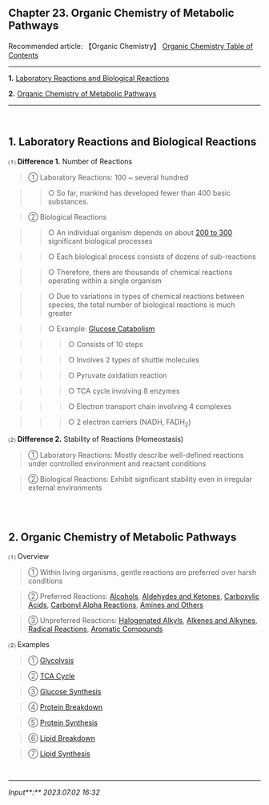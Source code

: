 ## **Chapter 23. Organic Chemistry of Metabolic Pathways**

Recommended article: 【Organic Chemistry】 [Organic Chemistry Table of Contents](https://jb243.github.io/pages/1483)

---

**1.** [Laboratory Reactions and Biological Reactions](#1-laboratory-reactions-and-biological-reactions)

**2.** [Organic Chemistry of Metabolic Pathways](#2-organic-chemistry-of-metabolic-pathways)

---

<br>

## **1\. Laboratory Reactions and Biological Reactions**

⑴ **Difference 1.** Number of Reactions

> ① Laboratory Reactions: 100 ~ several hundred

>> ○ So far, mankind has developed fewer than 400 basic substances.

> ② Biological Reactions

>> ○ An individual organism depends on about [200 to 300](https://www.cheme.cornell.edu/faculty-directory/matthew-delisa#:~:text=life%20depends%20on%20200-300%20core%20biological%20processes) significant biological processes

>> ○ Each biological process consists of dozens of sub-reactions

>> ○ Therefore, there are thousands of chemical reactions operating within a single organism

>> ○ Due to variations in types of chemical reactions between species, the total number of biological reactions is much greater

>> ○ Example: [Glucose Catabolism](https://jb243.github.io/pages/70#footnote_link_67_52)

>>> ○ Consists of 10 steps

>>> ○ Involves 2 types of shuttle molecules

>>> ○ Pyruvate oxidation reaction

>>> ○ TCA cycle involving 8 enzymes

>>> ○ Electron transport chain involving 4 complexes

>>> ○ 2 electron carriers (NADH, FADH<sub>2</sub>)

 ⑵ **Difference 2.** Stability of Reactions (Homeostasis)

> ① Laboratory Reactions: Mostly describe well-defined reactions under controlled environment and reactant conditions

> ② Biological Reactions: Exhibit significant stability even in irregular external environments

<br>

<br>

## **2\. Organic Chemistry of Metabolic Pathways**

 ⑴ Overview

> ① Within living organisms, gentle reactions are preferred over harsh conditions

> ② Preferred Reactions: [Alcohols](https://jb243.github.io/pages/1372), [Aldehydes and Ketones](https://jb243.github.io/pages/1377), [Carboxylic Acids](https://jb243.github.io/pages/1380), [Carbonyl Alpha Reactions](https://jb243.github.io/pages/1382), [Amines and Others](https://jb243.github.io/pages/1386)

> ③ Unpreferred Reactions: [Halogenated Alkyls](https://jb243.github.io/pages/1361), [Alkenes and Alkynes](https://jb243.github.io/pages/1363), [Radical Reactions](https://jb243.github.io/pages/1366), [Aromatic Compounds](https://jb243.github.io/pages/1370)

 ⑵ Examples

> ① [Glycolysis](https://jb243.github.io/pages/1410)

> ② [TCA Cycle](https://jb243.github.io/pages/70)

> ③ [Glucose Synthesis](https://jb243.github.io/pages/1413)

> ④ [Protein Breakdown](https://jb243.github.io/pages/1416)

> ⑤ [Protein Synthesis](https://jb243.github.io/pages/1418)

> ⑥ [Lipid Breakdown](https://jb243.github.io/pages/1420)

> ⑦ [Lipid Synthesis](https://jb243.github.io/pages/1422)

<br>

---

_Input**:** 2023.07.02 16:32_

